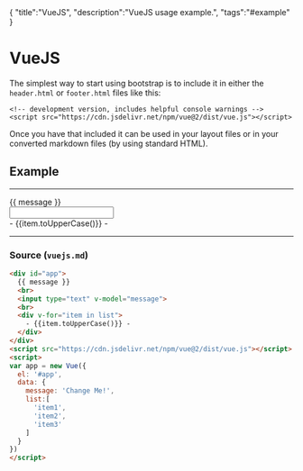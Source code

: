 <steelsky>
{
  "title":"VueJS",
  "description":"VueJS usage example.",
  "tags":"#example"
}
</steelsky>

# VueJS

The simplest way to start using bootstrap is to include it in either the `header.html` or `footer.html` files like this:
```
<!-- development version, includes helpful console warnings -->
<script src="https://cdn.jsdelivr.net/npm/vue@2/dist/vue.js"></script>
```

Once you have that included it can be used in your layout files or in your converted markdown files (by using standard HTML).

## Example

---

<div id="app">
  {{ message }}
  <br>
  <input type="text" v-model="message">
  <br>
  <div v-for="item in list">
    - {{item.toUpperCase()}} -
  </div>
</div>
<script src="https://cdn.jsdelivr.net/npm/vue@2/dist/vue.js"></script>
<script>
var app = new Vue({
  el: '#app',
  data: {
    message: 'Change Me!',
    list:[
      'item1',
      'item2',
      'item3'
    ]
  }
})
</script>

---

### Source (`vuejs.md`)

```html
<div id="app">
  {{ message }}
  <br>
  <input type="text" v-model="message">
  <br>
  <div v-for="item in list">
    - {{item.toUpperCase()}} -
  </div>
</div>
<script src="https://cdn.jsdelivr.net/npm/vue@2/dist/vue.js"></script>
<script>
var app = new Vue({
  el: '#app',
  data: {
    message: 'Change Me!',
    list:[
      'item1',
      'item2',
      'item3'
    ]
  }
})
</script>
```
